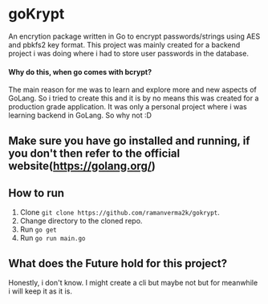 # goKrypt
An encrytion package written in Go to encrypt passwords/strings using AES and pbkfs2 key format. This project was mainly created for a backend project i was doing where i had to store user passwords in the database.

#### Why do this, when go comes with bcrypt?
The main reason for me was to learn and explore more and new aspects of GoLang. So i tried to create this and it is by no means this was created for a production grade application. It was only a personal project where i was learning backend in GoLang. So why not :D

## Make sure you have go installed and running, if you don't then refer to the official website(https://golang.org/)

## How to run
1. Clone ``` git clone https://github.com/ramanverma2k/gokrypt ```.
2. Change directory to the cloned repo.
3. Run ``` go get ```
4. Run ``` go run main.go ```

## What does the Future hold for this project?
Honestly, i don't know. I might create a cli but maybe not but for meanwhile i will keep it as it is.
